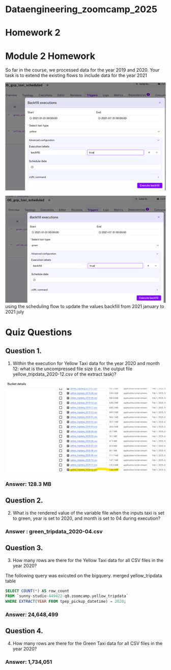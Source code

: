 # Dataengineering_zoomcamp_2025
# Homework 2
# Module 2 Homework
So far in the course, we processed data for the year 2019 and 2020. Your task is to extend the existing flows to include data for the year 2021


![backfillimage1](images/Screenshot2.png)

![backfillimage2](images/Screenshot3.png)
using the scheduling flow to update the values backfill from 2021 january to 2021 july

# Quiz Questions
## Question 1.
1. Within the execution for Yellow Taxi data for the year 2020 and month 12: what is the uncompressed file size (i.e. the output file yellow_tripdata_2020-12.csv of the extract task)?

![imageofGCP Bucket showing size of yellowtrip file](images/Screenshot1.png)
### Answer: 128.3 MB
## Question 2.
2. What is the rendered value of the variable file when the inputs taxi is set to green, year is set to 2020, and month is set to 04 during execution?
### Answer : green_tripdata_2020-04.csv

## Question 3.
3. How many rows are there for the Yellow Taxi data for all CSV files in the year 2020?

The following query was exicuted on the bigquery. merged yellow_tripdata table

```sql
SELECT COUNT(*) AS row_count
FROM `sunny-studio-449422-q9.zoomcamp.yellow_tripdata`
WHERE EXTRACT(YEAR FROM tpep_pickup_datetime) = 2020;
```

### Answer: 24,648,499
## Question 4.
4. How many rows are there for the Green Taxi data for all CSV files in the year 2020? 

### Answer: 1,734,051
